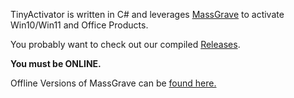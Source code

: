 TinyActivator is written in C# and leverages <a href="https://massgrave.dev/">MassGrave</a> to activate Win10/Win11 and Office Products.

You probably want to check out our compiled <a href="https://github.com/BinaryBrother/TinyActivator/releases">Releases</a>.

<b>You must be ONLINE.</b>

Offline Versions of MassGrave can be <a href="https://github.com/massgravel/Microsoft-Activation-Scripts/raw/refs/heads/master/MAS/All-In-One-Version-KL/MAS_AIO.cmd">found here.</a>
